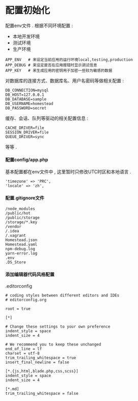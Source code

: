# 配置初始化

配置env文件 . 根据不同环境配置 :

* 本地开发环境
* 测试环境
* 生产环境

```
APP_ENV   # 来设定当前应用的运行环境local,testing,production
APP_DEBUG # 来设定是否在应用报错时显示调试信息
APP_KEY   # 来生成应用的密钥用于加密一些较为敏感的数据
```

对数据库的连接方式、数据库名、用户名密码等做相关配置 :

```
DB_CONNECTION=mysql
DB_HOST=127.0.0.1
DB_DATABASE=sample
DB_USERNAME=homestead
DB_PASSWORD=secret
```

缓存、会话、队列等驱动的相关配置信息 :

```
CACHE_DRIVER=file
SESSION_DRIVER=file
QUEUE_DRIVER=sync
```

等等 .

#### 配置config/app.php

基本配置都在env文件中 , 这里暂时只修改UTC时区和本地语言 .

```
'timezone' => 'PRC',
'locale' => 'zh',
```

#### 配置.gitignore文件

```
/node_modules
/public/hot
/public/storage
/storage/*.key
/vendor
/.idea
/.vagrant
Homestead.json
Homestead.yaml
npm-debug.log
yarn-error.log
.env
.DS_Store
```

#### 添加编辑器代码风格配置

.editorconfig

```
# coding styles between different editors and IDEs
# editorconfig.org

root = true

[*]

# Change these settings to your own preference
indent_style = space
indent_size = 4

# We recommend you to keep these unchanged
end_of_line = lf
charset = utf-8
trim_trailing_whitespace = true
insert_final_newline = false

[*.{js,html,blade.php,css,scss}]
indent_style = space
indent_size = 4

[*.md]
trim_trailing_whitespace = false
```



